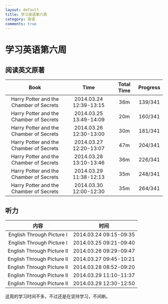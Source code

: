 ```yaml
---
layout: default
title: 学习英语第六周
category: 英语 
comments: true
---
```


# 学习英语第六周

## 阅读英文原著

| Book |	Time | Total Time | Progress |  
|:----:|  :----:|  :----:|  :----:|  
|Harry Potter and the Chamber of Secrets| 2014.03.24 12:39-13:15 | 36m |139/341| 
|Harry Potter and the Chamber of Secrets| 2014.03.25 13:49-14:09 | 20m |160/341| 
|Harry Potter and the Chamber of Secrets| 2014.03.26 12:30-13:00 | 30m |181/341| 
|Harry Potter and the Chamber of Secrets| 2014.03.27 12:20-13:07 |47m |204/341| 
|Harry Potter and the Chamber of Secrets| 2014.03.28 13:10-13:46 | 36m |226/341| 
|Harry Potter and the Chamber of Secrets| 2014.03.29 11:38-12:13 | 35m |248/341| 
|Harry Potter and the Chamber of Secrets| 2014.03.30 12:00-12:30 | 35m |264/341| 


## 听力

| 内容 | 时间 |
|:--:|:--:|
|English Through Picture I| 2014.03.24 09:15-09:35 |
|English Through Picture I| 2014.03.25 09:21-09:40 |
|English Through Picture II| 2014.03.26 09:29-09:47 |
|English Through Picture II| 2014.03.27 09:45-10:21 |
|English Through Picture II| 2014.03.28 08:52-09:20 |
|English Through Picture II| 2014.03.29 11:10-11:37 |
|English Through Picture II| 2014.03.29 12:30-12:50 |


这周的学习时间不多，不过还是在坚持学习，不间断。
